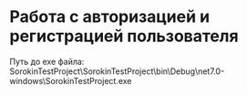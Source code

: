 # Работа с авторизацией и регистрацией пользователя

Путь до exe файла: SorokinTestProject\SorokinTestProject\bin\Debug\net7.0-windows\SorokinTestProject.exe